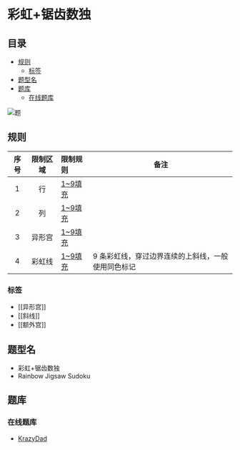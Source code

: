 # 彩虹+锯齿数独
<!-- START doctoc generated TOC please keep comment here to allow auto update -->
<!-- DON'T EDIT THIS SECTION, INSTEAD RE-RUN doctoc TO UPDATE -->
## 目录

- [规则](#%E8%A7%84%E5%88%99)
  - [标签](#%E6%A0%87%E7%AD%BE)
- [题型名](#%E9%A2%98%E5%9E%8B%E5%90%8D)
- [题库](#%E9%A2%98%E5%BA%93)
  - [在线题库](#%E5%9C%A8%E7%BA%BF%E9%A2%98%E5%BA%93)

<!-- END doctoc generated TOC please keep comment here to allow auto update -->

![题](https://krazydad.com/img/vsudoku_previews/jigrain_preview.png)

## 规则

| 序号  | 限制区域 | 限制规则    | 备注                         |
|:---:|:----:|:--------|----------------------------|
|  1  |  行   | [1~9填充] |                            |
|  2  |  列   | [1~9填充] |                            |
|  3  | 异形宫  | [1~9填充] |                            |
|  4  | 彩虹线  | [1~9填充] | 9 条彩虹线，穿过边界连续的上斜线，一般使用同色标记 |

### 标签

- [[异形宫]]
- [[斜线]]
- [[额外宫]]

## 题型名

- 彩虹+锯齿数独
- Rainbow Jigsaw Sudoku

## 题库

### 在线题库

- [KrazyDad](https://krazydad.com/play/jigrain/)

[1~9填充]: ../../../rules.md#1to9填充
